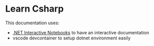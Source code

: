 # Learn Csharp

This documentation uses:

- [.NET Interactive Notebooks](https://marketplace.visualstudio.com/items?itemName=ms-dotnettools.dotnet-interactive-vscode) to have an interactive documentation
- vscode devcontainer to setup dotnet environment easily